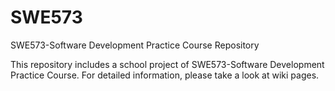 # SWE573
SWE573-Software Development Practice Course Repository

This repository includes a school project of SWE573-Software Development Practice Course. For detailed information, please take a look at wiki pages. 
